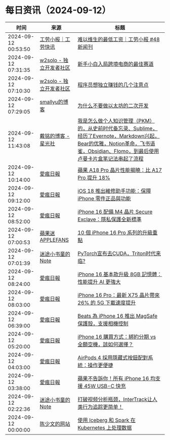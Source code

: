 ﻿# 每日资讯（2024-09-12）

|时间|来源|标题|
|---|---|---|
|2024-09-12 00:53:50|[工劳小报｜工劳快讯](https://newsletter.laborinfocn.com/rss)|[难以维生的最低工资｜工劳小报 #48 新闻刊](https://feed.laborinfocn7.com/issue48-news/)|
|2024-09-12 07:31:35|[w2solo - 独立开发者社区](https://w2solo.com/topics/feed)|[新手小白入局跨境电商的最佳赛道](https://w2solo.com/topics/5026)|
|2024-09-12 07:10:30|[w2solo - 独立开发者社区](https://w2solo.com/topics/feed)|[程序员想独立赚钱的几个注意点](https://w2solo.com/topics/5025)|
|2024-09-12 07:29:05|[smallyu的博客](https://smallyu.net/atom.xml)|[为什么不要做以太坊的二次开发](https://smallyu.net/2024/09/12/%E4%B8%BA%E4%BB%80%E4%B9%88%E4%B8%8D%E8%A6%81%E5%81%9A%E4%BB%A5%E5%A4%AA%E5%9D%8A%E7%9A%84%E4%BA%8C%E6%AC%A1%E5%BC%80%E5%8F%91/)|
|2024-09-12 11:43:08|[戴铭的博客 - 星光社](https://ming1016.github.io/atom.xml)|[我是怎么做个人知识管理（PKM）的，从史前时代备忘录、Sublime，经历了Evernote，Markdown兴起，Bear的优雅，Notion革命，飞书语雀，Obsidian、Flomo，到最后使用卢曼卡片盒笔记法串起了流程](https://starming.com/2024/09/12/my-pkm/)|
|2024-09-12 10:14:00|[愛瘋日報](http://www.iphonetaiwan.org/feeds/posts/default)|[蘋果 A18 Pro 晶片性能揭曉：比 A17 Pro 提升 18%](https://www.iphonetaiwan.org/2024/09/a18-pro-chip-performance-vs-a17-pro.html)|
|2024-09-12 09:12:00|[愛瘋日報](http://www.iphonetaiwan.org/feeds/posts/default)|[iOS 18 推出維修助手功能：保障 iPhone 零件正品與功能](https://www.iphonetaiwan.org/2024/09/ios-18-repair-assistant-configure-genuine-apple-parts.html)|
|2024-09-12 08:52:00|[愛瘋日報](http://www.iphonetaiwan.org/feeds/posts/default)|[iPhone 16 配備 M4 晶片 Secure Exclave：隱私保護全新標準](https://www.iphonetaiwan.org/2024/09/iphone16-secure-exclave-m4-chip-security.html)|
|2024-09-12 07:00:53|[蘋果迷 APPLEFANS](https://applefans.today/feed/)|[10 個 iPhone 16 Pro 系列的升級重點](https://applefans.today/2024-09-what-the-special-iphone-16-pro/)|
|2024-09-12 07:01:39|[迷途小书童的Note](https://xugaoxiang.com/feed)|[PyTorch宣布去CUDA，Triton时代来临?](https://xugaoxiang.com/2024/09/12/pytorch-cuda-free/)|
|2024-09-12 08:24:00|[愛瘋日報](http://www.iphonetaiwan.org/feeds/posts/default)|[iPhone 16 基本款升級 8GB 記憶體：性能提升 AI 更強大](https://www.iphonetaiwan.org/2024/09/iphone16-8gb-ram-ai-performance.html)|
|2024-09-12 08:03:00|[愛瘋日報](http://www.iphonetaiwan.org/feeds/posts/default)|[iPhone 16 Pro：最新 X75 晶片帶來 26% 的 5G 下載速度提升](https://www.iphonetaiwan.org/2024/09/iphone-16-pro-5g-speed.html)|
|2024-09-12 06:39:00|[愛瘋日報](http://www.iphonetaiwan.org/feeds/posts/default)|[Beats 為 iPhone 16 推出 MagSafe 保護殼，支援相機控制](https://www.iphonetaiwan.org/2024/09/beats-iphone-16-magsafe-case.html)|
|2024-09-12 05:20:00|[愛瘋日報](http://www.iphonetaiwan.org/feeds/posts/default)|[iPhone 16 購買方式：綁約分期 vs 全額空機，該如何選擇？](https://www.iphonetaiwan.org/2024/09/iphone-16-payment-options-comparison.html)|
|2024-09-12 04:03:00|[愛瘋日報](http://www.iphonetaiwan.org/feeds/posts/default)|[AirPods 4 採用隱藏式按鈕配對系統：操作更便捷](https://www.iphonetaiwan.org/2024/09/airpods-4-hidden-capacitive-button.html)|
|2024-09-12 03:38:00|[愛瘋日報](http://www.iphonetaiwan.org/feeds/posts/default)|[蘋果不告訴你！所有 iPhone 16 均支援 45W USB-C 快充](https://www.iphonetaiwan.org/2024/09/iphone-16-45w-usb-c-fast-charging.html)|
|2024-09-12 02:22:36|[迷途小书童的Note](https://xugaoxiang.com/feed)|[打破视频分析瓶颈，InterTrack让人类行为追踪更简单！](https://xugaoxiang.com/2024/09/12/intertrack/)|
|2024-09-12 00:00:00|[陈少文的网站](https://www.chenshaowen.com/atom.xml)|[使用 Iceberg 和 Spark 在 Kubernetes 上处理数据](https://www.chenshaowen.com/blog/use-iceberg-and-spark-on-kubernetes.html)|
